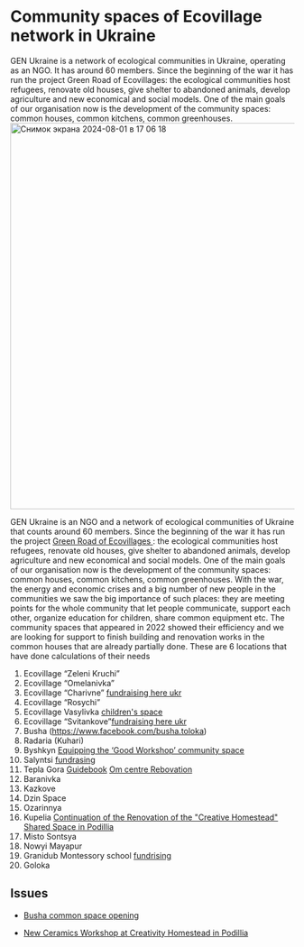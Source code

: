 # Community spaces of Ecovillage network in Ukraine
GEN Ukraine is a network of ecological communities in Ukraine, operating as an NGO. It has around 60 members. Since the beginning of the war it has run the project Green Road of Ecovillages: the ecological communities host refugees, renovate old houses, give shelter to abandoned animals, develop agriculture and new economical and social models.
One of the main goals of our organisation now is the development of the community spaces: common houses, common kitchens, common greenhouses.
<img width="685" alt="Снимок экрана 2024-08-01 в 17 06 18" src="https://github.com/user-attachments/assets/59abbd6a-40ba-46d7-bd4e-a5c8d27c0919">


 GEN Ukraine is an NGO and a network of ecological communities of Ukraine that counts around 60 members. Since the beginning of the war it has run the project [Green Road of Ecovillages ](https://genukraine.com.ua/index.php/uk/gen-ukraine/our-projects/zelena-doroha-ekoposelen) : the ecological communities host refugees, renovate old houses, give shelter to abandoned animals, develop agriculture and new economical and social models.
One of the main goals of our organisation now is the development of the community spaces: common houses, common kitchens, common greenhouses.
With the war, the energy and economic crises and a big number of new people in the communities we saw the big importance of such places: they are meeting points for the whole community that let people communicate, support each other, organize education for children, share common equipment etc.
The community spaces that appeared in 2022 showed their efficiency and we are looking for support to finish building and renovation works in the common houses that are already partially done. These are 6
locations that have done calculations of their needs

1. Ecovillage “Zeleni Kruchi”
2. Ecovillage “Omelanivka”
3. Ecovillage “Charivne” [fundraising here ukr](https://pomistya.club/proekty/68-spilnii-prostir-poselenya-charivne/)
5. Ecovillage “Rosychi”
6. Ecovillage Vasylivka [children's space](https://pomistya.club/proekty/66-eko-prostir-dlya-ditei-ta-doroslih/)
7. Ecovillage “Svitankove”[fundraising here ukr](https://pomistya.club/proekty/67-zbir-koshtiv-na-remont-gostovogo-budinku/)
8. Busha (https://www.facebook.com/busha.toloka)
9. Radaria (Kuhari)
10. Byshkyn [Equipping the ‘Good Workshop’ community space](https://pomistya.club/proekty/62-dobra-maisternya/)
11. Salyntsi [fundrasing](https://pomistya.club/proekty/63-sanvuzol-ta-besidka-dlya-vilnogo-prostoru/)
12. Tepla Gora [Guidebook](https://teplagora.notion.site/Tepla-Gora-Guidebook-20bf89a04efd44e0af8fc55bdd8e588a) [Om centre Rebovation](https://docs.google.com/document/d/1qXF1x7TvgzlyOgWp0l2f9BMZxDZsJRQ-4iL2cBnXhw4/edit#heading=h.4e12b7npkyhp)
13. Baranivka
14. Kazkove
15. Dzin Space
16. Ozarinnya
17. Kupelia [Continuation of the Renovation of the "Creative Homestead" Shared Space in Podillia](https://github.com/maxzalevski/community_spaces/issues/4)
18. Misto Sontsya
19. Nowyi Mayapur
20. Granidub Montessory school [fundrising](https://pomistya.club/proekty/74-shkola-ferma-montessori/)
20. Goloka


## Issues
- [Busha common space opening](https://github.com/maxzalevski/community_spaces/issues/1)

- [New Ceramics Workshop at Creativity Homestead in Podillia](https://github.com/maxzalevski/community_spaces/issues/3)

